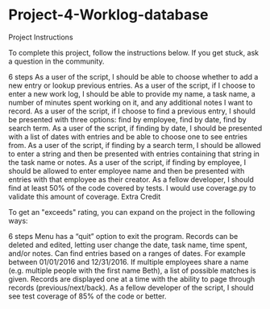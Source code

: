 # Project-4-Worklog-database

Project Instructions

To complete this project, follow the instructions below. If you get stuck, ask a question in the community.

 6 steps
As a user of the script, I should be able to choose whether to add a new entry or lookup previous entries.
As a user of the script, if I choose to enter a new work log, I should be able to provide my name, a task name, a number of minutes spent working on it, and any additional notes I want to record.
As a user of the script, if I choose to find a previous entry, I should be presented with three options: find by employee, find by date, find by search term.
As a user of the script, if finding by date, I should be presented with a list of dates with entries and be able to choose one to see entries from.
As a user of the script, if finding by a search term, I should be allowed to enter a string and then be presented with entries containing that string in the task name or notes.
As a user of the script, if finding by employee, I should be allowed to enter employee name and then be presented with entries with that employee as their creator.
As a fellow developer, I should find at least 50% of the code covered by tests. I would use coverage.py to validate this amount of coverage.
Extra Credit

To get an "exceeds" rating, you can expand on the project in the following ways:

 6 steps
Menu has a “quit” option to exit the program.
Records can be deleted and edited, letting user change the date, task name, time spent, and/or notes.
Can find entries based on a ranges of dates. For example between 01/01/2016 and 12/31/2016.
If multiple employees share a name (e.g. multiple people with the first name Beth), a list of possible matches is given.
Records are displayed one at a time with the ability to page through records (previous/next/back).
As a fellow developer of the script, I should see test coverage of 85% of the code or better.
